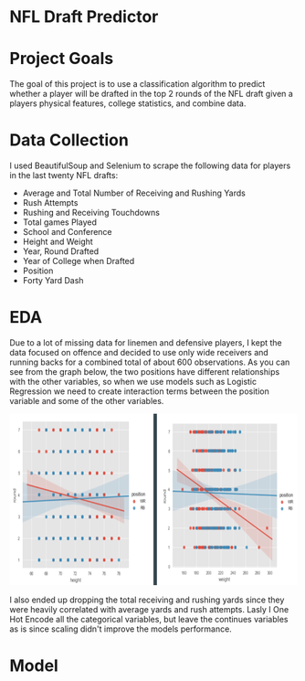 # NFL Draft Predictor

# Project Goals

The goal of this project is to use a classification algorithm to predict whether a player will be drafted in the top 2 rounds of the NFL draft given a players physical features, college statistics, and combine data. 

# Data Collection

I used BeautifulSoup and Selenium to scrape the following data for players in the last twenty NFL drafts:
- Average and Total Number of Receiving and Rushing Yards
- Rush Attempts
- Rushing and Receiving Touchdowns
- Total games Played
- School and Conference
- Height and Weight
- Year, Round Drafted
- Year of College when Drafted
- Position
- Forty Yard Dash

# EDA

Due to a lot of missing data for linemen and defensive players, I kept the data focused on offence and decided to use only wide receivers and running backs for a combined total of about 600 observations. As you can see from the graph below, the two positions have different relationships with the other variables, so when we use models such as Logistic Regression we need to create interaction terms between the position variable and some of the other variables.
<p align="center">
<img src="https://github.com/jmt0221/NFL-Draft-Predictor/blob/master/images/interaction.png" width="800" height="300">
</p>

I also ended up dropping the total receiving and rushing yards since they were heavily correlated with average yards and rush attempts. Lasly I One Hot Encode all the categorical variables, but leave the continues variables as is since scaling didn't improve the models performance. 


# Model